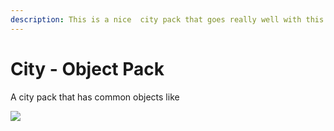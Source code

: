 ```yaml
---
description: This is a nice  city pack that goes really well with this tool
---
```


# City - Object Pack

A city pack that has common objects like 

[ ![](https://img.youtube.com/vi/SN7xm-1EBXs/hqdefault.jpg)](https://www.youtube.com/watch?v=SN7xm-1EBXs)
